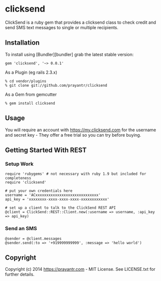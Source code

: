 # clicksend

ClickSend is a ruby gem that provides a clicksend class to check credit and send SMS text messages to single or multiple recipients.

## Installation

To install using [Bundler][bundler] grab the latest stable version:

```
gem 'clicksend', '~> 0.0.1'
```

As a Plugin (eg rails 2.3.x)

```
% cd vendor/plugins
% git clone git://github.com/prayantr/clicksend
```

As a Gem from gemcutter

```
% gem install clicksend
```

## Usage

You will require an account with https://my.clicksend.com for the username and secret key - They offer a free trial so you can try before buying.

## Getting Started With REST

### Setup Work

```
require 'rubygems' # not necessary with ruby 1.9 but included for completeness
require 'clicksend'

# put your own credentials here
username = 'ACxxxxxxxxxxxxxxxxxxxxxxxxxxxxx'
api_key = 'xxxxxxxx-xxxx-xxxx-xxxx-xxxxxxxxxxxx'

# set up a client to talk to the ClickSend REST API
@client = ClickSend::REST::Client.new(:username => username, :api_key => api_key)
```

### Send an SMS

```
@sender = @client.messages
@sender.send(:to => '+919999999999', :message => 'hello world')
```

## Copyright

Copyright (c) 2014 https://prayantr.com - MIT License. See LICENSE.txt for further details.

